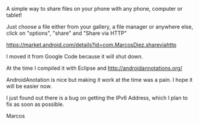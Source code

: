 A simple way to share files on your phone with any phone, computer or tablet!

Just choose a file either from your gallery, a file manager or anywhere else, click on "options", "share" and "Share via HTTP"

https://market.android.com/details?id=com.MarcosDiez.shareviahttp

I moved it from Google Code because it will shut down.


At the time I compiled it with Eclipse and http://androidannotations.org/

AndroidAnotation is nice but making it work at the time was a pain.
I hope it will be easier now.

I just found out there is a bug on getting the IPv6 Address, which I plan to fix as soon as possible.


Marcos
